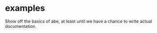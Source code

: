 # examples
Show off the basics of abe, at least until we have a chance to write actual documentation.
